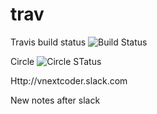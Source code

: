 # trav

Travis build status ![Build Status](https://travis-ci.org/vnextcoder/trav.svg?branch=master "Travis Build Status")

Circle ![Circle STatus](https://circleci.com/gh/vnextcoder/trav.svg?style=shield&circle-token=:circle-token "Circle Status")

Http://vnextcoder.slack.com

New notes after slack
